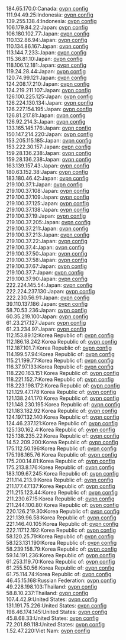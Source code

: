 184.65.170.0:Canada: [ovpn config](vpn/184_65_170_0.ovpn)  
111.94.49.25:Indonesia: [ovpn config](vpn/111_94_49_25.ovpn)  
139.255.138.4:Indonesia: [ovpn config](vpn/139_255_138_4.ovpn)  
106.179.84.22:Japan: [ovpn config](vpn/106_179_84_22.ovpn)  
106.180.102.77:Japan: [ovpn config](vpn/106_180_102_77.ovpn)  
110.132.86.94:Japan: [ovpn config](vpn/110_132_86_94.ovpn)  
110.134.86.167:Japan: [ovpn config](vpn/110_134_86_167.ovpn)  
113.144.7.233:Japan: [ovpn config](vpn/113_144_7_233.ovpn)  
115.36.81.10:Japan: [ovpn config](vpn/115_36_81_10.ovpn)  
118.106.12.181:Japan: [ovpn config](vpn/118_106_12_181.ovpn)  
119.24.28.44:Japan: [ovpn config](vpn/119_24_28_44.ovpn)  
120.74.99.121:Japan: [ovpn config](vpn/120_74_99_121.ovpn)  
124.208.17.210:Japan: [ovpn config](vpn/124_208_17_210.ovpn)  
124.219.211.107:Japan: [ovpn config](vpn/124_219_211_107.ovpn)  
126.100.225.125:Japan: [ovpn config](vpn/126_100_225_125.ovpn)  
126.224.130.134:Japan: [ovpn config](vpn/126_224_130_134.ovpn)  
126.227.154.195:Japan: [ovpn config](vpn/126_227_154_195.ovpn)  
126.81.217.81:Japan: [ovpn config](vpn/126_81_217_81.ovpn)  
126.92.214.3:Japan: [ovpn config](vpn/126_92_214_3.ovpn)  
133.165.145.176:Japan: [ovpn config](vpn/133_165_145_176.ovpn)  
150.147.214.220:Japan: [ovpn config](vpn/150_147_214_220.ovpn)  
153.205.115.185:Japan: [ovpn config](vpn/153_205_115_185.ovpn)  
153.222.30.157:Japan: [ovpn config](vpn/153_222_30_157.ovpn)  
159.28.136.238:Japan: [ovpn config](vpn/159_28_136_238.ovpn)  
159.28.136.238:Japan: [ovpn config](vpn/159_28_136_238.ovpn)  
163.139.157.43:Japan: [ovpn config](vpn/163_139_157_43.ovpn)  
180.63.152.38:Japan: [ovpn config](vpn/180_63_152_38.ovpn)  
183.180.46.42:Japan: [ovpn config](vpn/183_180_46_42.ovpn)  
219.100.37.1:Japan: [ovpn config](vpn/219_100_37_1.ovpn)  
219.100.37.108:Japan: [ovpn config](vpn/219_100_37_108.ovpn)  
219.100.37.109:Japan: [ovpn config](vpn/219_100_37_109.ovpn)  
219.100.37.125:Japan: [ovpn config](vpn/219_100_37_125.ovpn)  
219.100.37.138:Japan: [ovpn config](vpn/219_100_37_138.ovpn)  
219.100.37.19:Japan: [ovpn config](vpn/219_100_37_19.ovpn)  
219.100.37.205:Japan: [ovpn config](vpn/219_100_37_205.ovpn)  
219.100.37.211:Japan: [ovpn config](vpn/219_100_37_211.ovpn)  
219.100.37.213:Japan: [ovpn config](vpn/219_100_37_213.ovpn)  
219.100.37.22:Japan: [ovpn config](vpn/219_100_37_22.ovpn)  
219.100.37.4:Japan: [ovpn config](vpn/219_100_37_4.ovpn)  
219.100.37.50:Japan: [ovpn config](vpn/219_100_37_50.ovpn)  
219.100.37.58:Japan: [ovpn config](vpn/219_100_37_58.ovpn)  
219.100.37.67:Japan: [ovpn config](vpn/219_100_37_67.ovpn)  
219.100.37.7:Japan: [ovpn config](vpn/219_100_37_7.ovpn)  
219.100.37.90:Japan: [ovpn config](vpn/219_100_37_90.ovpn)  
222.224.145.54:Japan: [ovpn config](vpn/222_224_145_54.ovpn)  
222.224.237.130:Japan: [ovpn config](vpn/222_224_237_130.ovpn)  
222.230.56.91:Japan: [ovpn config](vpn/222_230_56_91.ovpn)  
39.110.137.186:Japan: [ovpn config](vpn/39_110_137_186.ovpn)  
58.70.53.236:Japan: [ovpn config](vpn/58_70_53_236.ovpn)  
60.35.219.100:Japan: [ovpn config](vpn/60_35_219_100.ovpn)  
61.23.217.127:Japan: [ovpn config](vpn/61_23_217_127.ovpn)  
61.23.234.97:Japan: [ovpn config](vpn/61_23_234_97.ovpn)  
112.153.89.12:Korea Republic of: [ovpn config](vpn/112_153_89_12.ovpn)  
112.186.18.242:Korea Republic of: [ovpn config](vpn/112_186_18_242.ovpn)  
112.187.101.7:Korea Republic of: [ovpn config](vpn/112_187_101_7.ovpn)  
114.199.57.94:Korea Republic of: [ovpn config](vpn/114_199_57_94.ovpn)  
115.21.199.77:Korea Republic of: [ovpn config](vpn/115_21_199_77.ovpn)  
116.37.97.133:Korea Republic of: [ovpn config](vpn/116_37_97_133.ovpn)  
118.220.163.151:Korea Republic of: [ovpn config](vpn/118_220_163_151.ovpn)  
118.221.152.7:Korea Republic of: [ovpn config](vpn/118_221_152_7.ovpn)  
118.223.198.172:Korea Republic of: [ovpn config](vpn/118_223_198_172.ovpn)  
121.129.47.178:Korea Republic of: [ovpn config](vpn/121_129_47_178.ovpn)  
121.138.241.170:Korea Republic of: [ovpn config](vpn/121_138_241_170.ovpn)  
121.148.230.195:Korea Republic of: [ovpn config](vpn/121_148_230_195.ovpn)  
121.183.182.92:Korea Republic of: [ovpn config](vpn/121_183_182_92.ovpn)  
124.197.132.140:Korea Republic of: [ovpn config](vpn/124_197_132_140.ovpn)  
124.46.237.121:Korea Republic of: [ovpn config](vpn/124_46_237_121.ovpn)  
125.130.162.4:Korea Republic of: [ovpn config](vpn/125_130_162_4.ovpn)  
125.138.235.22:Korea Republic of: [ovpn config](vpn/125_138_235_22.ovpn)  
14.52.209.200:Korea Republic of: [ovpn config](vpn/14_52_209_200.ovpn)  
175.112.50.196:Korea Republic of: [ovpn config](vpn/175_112_50_196.ovpn)  
175.198.165.76:Korea Republic of: [ovpn config](vpn/175_198_165_76.ovpn)  
175.200.14.81:Korea Republic of: [ovpn config](vpn/175_200_14_81.ovpn)  
175.213.8.176:Korea Republic of: [ovpn config](vpn/175_213_8_176.ovpn)  
183.109.67.245:Korea Republic of: [ovpn config](vpn/183_109_67_245.ovpn)  
211.114.213.9:Korea Republic of: [ovpn config](vpn/211_114_213_9.ovpn)  
211.177.47.137:Korea Republic of: [ovpn config](vpn/211_177_47_137.ovpn)  
211.215.123.44:Korea Republic of: [ovpn config](vpn/211_215_123_44.ovpn)  
211.230.67.15:Korea Republic of: [ovpn config](vpn/211_230_67_15.ovpn)  
211.244.100.80:Korea Republic of: [ovpn config](vpn/211_244_100_80.ovpn)  
220.126.219.30:Korea Republic of: [ovpn config](vpn/220_126_219_30.ovpn)  
221.139.96.58:Korea Republic of: [ovpn config](vpn/221_139_96_58.ovpn)  
221.146.40.105:Korea Republic of: [ovpn config](vpn/221_146_40_105.ovpn)  
222.117.12.192:Korea Republic of: [ovpn config](vpn/222_117_12_192.ovpn)  
58.120.25.79:Korea Republic of: [ovpn config](vpn/58_120_25_79.ovpn)  
58.123.131.190:Korea Republic of: [ovpn config](vpn/58_123_131_190.ovpn)  
58.239.158.79:Korea Republic of: [ovpn config](vpn/58_239_158_79.ovpn)  
59.14.191.236:Korea Republic of: [ovpn config](vpn/59_14_191_236.ovpn)  
61.253.119.70:Korea Republic of: [ovpn config](vpn/61_253_119_70.ovpn)  
61.255.50.56:Korea Republic of: [ovpn config](vpn/61_255_50_56.ovpn)  
61.75.114.74:Korea Republic of: [ovpn config](vpn/61_75_114_74.ovpn)  
46.45.15.168:Russian Federation: [ovpn config](vpn/46_45_15_168.ovpn)  
49.228.198.103:Thailand: [ovpn config](vpn/49_228_198_103.ovpn)  
58.8.10.237:Thailand: [ovpn config](vpn/58_8_10_237.ovpn)  
107.4.42.9:United States: [ovpn config](vpn/107_4_42_9.ovpn)  
131.191.75.226:United States: [ovpn config](vpn/131_191_75_226.ovpn)  
198.46.174.145:United States: [ovpn config](vpn/198_46_174_145.ovpn)  
45.8.68.33:United States: [ovpn config](vpn/45_8_68_33.ovpn)  
72.201.89.118:United States: [ovpn config](vpn/72_201_89_118.ovpn)  
1.52.47.220:Viet Nam: [ovpn config](vpn/1_52_47_220.ovpn)  
